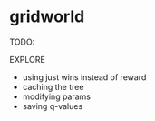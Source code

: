 # gridworld


TODO:

EXPLORE

* using just wins instead of reward
* caching the tree 
* modifying params
* saving q-values 